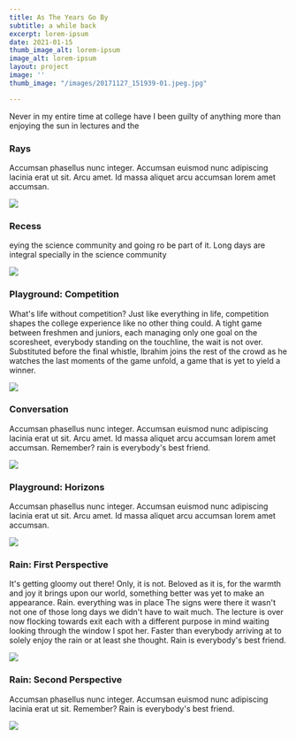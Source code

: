 ```yaml
---
title: As The Years Go By
subtitle: a while back
excerpt: lorem-ipsum
date: 2021-01-15
thumb_image_alt: lorem-ipsum
image_alt: lorem-ipsum
layout: project
image: ''
thumb_image: "/images/20171127_151939-01.jpeg.jpg"

---
```

Never in my entire time at college have I been guilty of anything more than enjoying the sun in lectures and the

### Rays

Accumsan phasellus nunc integer. Accumsan euismod nunc adipiscing lacinia erat ut sit. Arcu amet. Id massa aliquet arcu accumsan lorem amet accumsan.

![](/images/img_20151212_224134.jpg)

### Recess

eying the science community and going ro be part of it. Long days are integral specially in the science community 

![](/images/20160223_155348-01-01-01-1.jpg)

### Playground: Competition

What's life without competition? Just like everything in life, competition  shapes the college experience like no other thing could. A tight game between freshmen and juniors, each managing only one goal on the scoresheet, everybody standing on the touchline, the wait is not over. Substituted before the final whistle, Ibrahim joins the rest of the crowd as he watches the last moments of the game unfold, a game that is yet to yield a winner.

![](/images/20160319_172456-01.jpeg.jpg)

### Conversation

Accumsan phasellus nunc integer. Accumsan euismod nunc adipiscing lacinia erat ut sit. Arcu amet. Id massa aliquet arcu accumsan lorem amet accumsan. Remember? rain is everybody's best friend.

![](/images/20160523_164422-01-1.jpg)

### Playground: Horizons

Accumsan phasellus nunc integer. Accumsan euismod nunc adipiscing lacinia erat ut sit. Arcu amet. Id massa aliquet arcu accumsan lorem amet accumsan.

![](/images/20171127_151939-01.jpeg.jpg)

### Rain: First Perspective 

It's getting gloomy out there! Only, it is not. Beloved as it is, for the warmth and joy it brings upon our world, something better was yet to make an appearance. Rain. everything was in place The signs were there it wasn't not one of those long days we didn't have to wait much. The lecture is over now flocking towards exit each with a different purpose in mind waiting looking through the window I spot her. Faster than everybody arriving at to solely enjoy the rain or at least she thought. Rain is everybody's best friend.

![](/images/20181206_150958-02-2.jpg)

### Rain: Second Perspective

Accumsan phasellus nunc integer. Accumsan euismod nunc adipiscing lacinia erat ut sit. Remember? Rain is everybody's best friend.

![](/images/20181206_150725-01-jpeg.jpg)